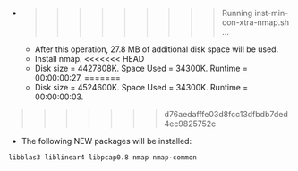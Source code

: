 * >>>>>>>>> Running inst-min-con-xtra-nmap.sh ...
  * After this operation, 27.8 MB of additional disk space will be used.
  * Install nmap.
<<<<<<< HEAD
  * Disk size = 4427808K. Space Used = 34300K. Runtime = 00:00:00:27.
=======
  * Disk size = 4524600K. Space Used = 34300K. Runtime = 00:00:00:03.
>>>>>>> d76aedafffe03d8fcc13dfbdb7ded4ec9825752c
  * The following NEW packages will be installed:
  ```bash
libblas3 liblinear4 libpcap0.8 nmap nmap-common
  ```

